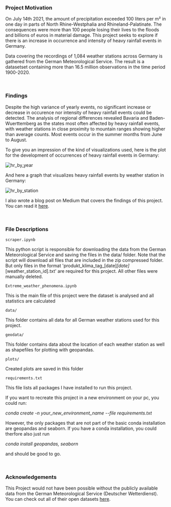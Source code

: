 ### Project Motivation 

On July 14th 2021, the amount of precipitation exceeded 100 liters per m² in one day in parts of North Rhine-Westphalia and Rhineland-Palatinate. 
The consequences were more than 100 people losing their lives to the floods and billions of euros in material damage. This project seeks to explore if there is 
an increase in occurrence and intensity of heavy rainfall events in Germany. 

Data covering the recordings of 1,084 weather stations across Germany is gathered
from the German Meteorological Service. The result is a datasetset containing more than 16.5 million observations in the time period 1900-2020. 

<br/>

### Findings

Despite the high variance of yearly events, no significant increase or decrease in occurence nor intensity of heavy rainfall events could be detected.
The analysis of regional differences revealed Bavaria and Baden-Wuerttemberg as the states most often affected by heavy rainfall events, 
with weather stations in close proximity to mountain ranges showing higher than average counts. Most events occur in the summer months from June to August.

To give you an impression of the kind of visualizations used, here is the plot for the development of occurrences of heavy rainfall events in Germany:

![hr_by_year](https://user-images.githubusercontent.com/43187331/126912377-ab0b7aa5-a091-48df-9b07-a8e1bcacc7ef.jpg)

And here a graph that visualizes heavy rainfall events by weather station in Germany:

![hr_by_station](https://user-images.githubusercontent.com/43187331/126912325-08001967-9f0d-41af-8d53-e96234bd5bc1.jpg)

I also wrote a blog post on Medium that covers the findings of this project. You can read it [here](https://medium.com/@janikvalentin1/are-heavy-rainfall-events-increasing-in-frequency-in-germany-2129b5d9d448).  

<br/>

### File Descriptions

``scraper.ipynb`` 

This python script is responsible for downloading the data from the German Meteorological Service and saving the files in the data/ folder. 
Note that the script will download all files that are included in the zip compressed folder. But only files in the format 'produkt_klima_tag_[date]_[date]_[weather_station_id].txt'
are required for this project. All other files were manually deleted. 

``Extreme_weather_phenomena.ipynb``

This is the main file of this project were the dataset is analysed and all statistics are calculated

``data/`` 

This folder contains all data for all German weather stations used for this project.

``geodata/`` 

This folder contains data about the location of each weather station as well as shapefiles for plotting with geopandas.

``plots/`` 

Created plots are saved in this folder

``requirements.txt``

This file lists all packages I have installed to run this project.

If you want to recreate this project in a new environment on your pc, you could run:

*conda create -n your_new_environment_name --file requirements.txt*

However, the only packages that are not part of the basic conda installation are geopandas and seaborn. If you have a conda installation, you could therfore also just run

*conda install geopandas, seaborn*

and should be good to go. 

<br/>

### Acknowledgements

This Project would not have been possible without the publicly available data from the German Meteorological Service (Deutscher Wetterdienst). You can check out all of their open datasets [here](https://cdc.dwd.de/portal/).
